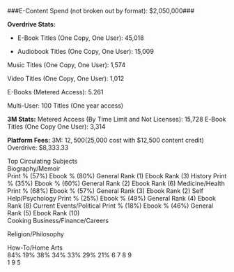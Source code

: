 ###E-Content Spend (not broken out by format): $2,050,000###

**Overdrive Stats:**
* E-Book Titles (One Copy, One User): 45,018

* Audiobook Titles (One Copy, One User): 15,009

Music Titles (One Copy, One User): 1,574

Video Titles (One Copy, One User): 1,012

E-Books (Metered Access): 5.261

Multi-User: 100 Titles (One year access)

**3M Stats:**
Metered Access (By Time Limit and Not Licenses): 15,728
E-Book Titles (One Copy One User): 3,314

**Platform Fees:**
3M: $12,500 ($25,000 cost with $12,500 content credit)
Overdrive: $8,333.33

Top Circulating Subjects	
Biography/Memoir   
Print %	(57%)  Ebook % (80%)   General Rank (1)      Ebook Rank (3)
History
Print % (35%)  Ebook % (60%)   General Rank (2)      Ebook Rank (6)
Medicine/Health	
Print % (68%)  Ebook % (57%)   General Rank (3)      Ebook Rank (2)
Self Help/Psychology
Print % (25%)  Ebook % (49%)   General Rank (4)      Ebook Rank (8)
Current Events/Political
Print % (18%)  Ebook % (46%)   General Rank (5)      Ebook Rank (10)	
Cooking	Business/Finance/Careers
	
Religion/Philosophy
	
How-To/Home Arts	
84%		19%	38%	
34%	33%	29%	21%
6	7	8	9	
1		9	5